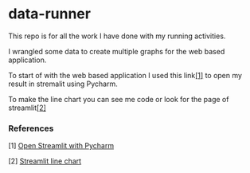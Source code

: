 # data-runner

This repo is for all the work I have done with my running activities. 

I wrangled some data to create multiple graphs for the web based application. 

To start of with the web based application I used this link[[1]](#1) to open my result in stremalit using Pycharm. 

To make the line chart you can see me code or look for the page of streamlit[[2]](#2)

### References

<a id="1">[1]</a> 
[Open Streamlit with Pycharm](https://www.youtube.com/watch?v=g1__0Y1DLEM&t=42s)

<a id="2">[2]</a>
[Streamlit line chart](https://docs.streamlit.io/develop/api-reference/charts/st.line_chart)